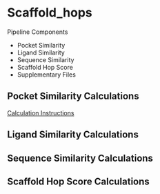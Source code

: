 # Scaffold_hops
Pipeline Components
* Pocket Similarity 
* Ligand Similarity 
* Sequence Similarity 
* Scaffold Hop Score 
* Supplementary Files
      
## Pocket Similarity Calculations
   [Calculation Instructions](https://github.com/allikeys/pocketFEATURE_analysis/)

## Ligand Similarity Calculations
    

## Sequence Similarity Calculations
    

## Scaffold Hop Score Calculations
    
      
